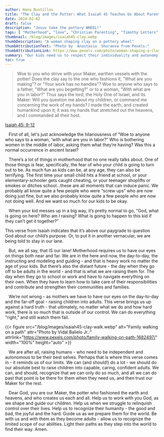```yaml
---
author: Hana Bustillos
title: "The Clay and the Potter: What Isaiah 45 Teaches Us About Parenting"
date: 2024-02-02
draft: false
description: "Jesus take the pottery WHEEL!"
tags: [ "Motherhood", "love", "Christian Parenting", "Timothy Letters", "example for my kids", "Mom Guilt" ]
thumbnail: /blog/images/isaiah45-clay.webp
thumbDescription: "A woman shaping clay on a pottery wheel"
thumbAttributionText: "Photo by  Anastasia  Shuraeva from Pexels:" 
thumbAttributionLink: https://www.pexels.com/photo/woman-shaping-a-clay-on-a-pottery-wheel-5566928/
summary: "Our kids need us to respect their individuality and autonomy, while also helping to shape them. ⁤⁤We may feel fear and guilt since we don't have complete control over the outcome. ⁤⁤We can do our best and trust in God's grace and wisdom to guide us and our children through life."
toc: true
---
```


> Woe to you who strive with your Maker,
earthen vessels with the potter!
Does the clay say to the one who fashions
it, "What are you making"?
or "Your work has no handles"?
Woe to anyone who says to a father,
"What are you begetting?"
or to a woman, "With what are you in 
labor?"
Thus says the lord,
the Holy One of Israel, and its Maker:
Will you question me about my children,
or command me concerning the work
of my hands?
I made the earth,
and created humankind upon it;
it was my hands that stretched out the heavens,
and I commanded all their host.

[Isaiah 45: 9-12][verse]

&nbsp;&nbsp; First of all, let's just acknowledge the hilariousness of “Woe to anyone who says to a woman, ‘with what are you in labor?”  Who is bothering women in the middle of labor, asking them what they’re having?  Was this a normal occurrence in ancient Israel?

&nbsp;&nbsp; There’s a lot of things in motherhood that no one really talks about.  One of those things is fear, specifically, the fear of who your child is going to turn out to be.  As much fun as kids can be, at any age, they can also be terrifying.  The first time your small child hits a friend at school, or your elementary-schooler gets caught cheating, or your teenager shoplifts or smokes or ditches school…these are all moments that can induce panic.  We probably all know quite a few people who were “screw ups” who are now doing just fine, but we also probably know quite a few people who are now not doing well.  And we want so much for our kids to be okay.

&nbsp;&nbsp; When your kid messes up in a big way, it’s pretty normal to go, “God, what is going on here?  Who am I raising?  What is going to happen to this kid if they can’t get it together?”

This verse from Isaiah indicates that it’s above our paygrade to question God about our child’s purpose.  Or, to put it in another vernacular, we are being told to stay in our lane.

&nbsp;&nbsp; But, we all say, that IS our lane!  Motherhood requires us to have our eyes on things both near and far.  We are in the here and now, the day-to-day, the instructing and modeling and guiding - and that is heavy work no matter the age of your kids.  But there’s also the distant future - the day when they go off to be adults in the world - and that is what we are raising them for.  The day when they go to school or work and have to navigate everything on their own. When they have to learn how to take care of their responsibilities and contribute and strengthen their communities and families.

&nbsp;&nbsp; We’re not wrong - as mothers we have to have our eyes on the day-to-day and the far-off goal - raising children into adults.  This verse brings us up against a hard truth - that ultimately, no matter what we do and how hard work, there is so much that is outside of our control.  We can do everything “right,” and still watch them fail.

{{< figure src="/blog/images/isaiah45-clay-walk.webp" alt="Family walking on a path" attr="Photo by Vidal Balielo Jr.:" attrlink="https://www.pexels.com/photo/family-walking-on-path-1682497/" width="100%" height="auto" >}}


&nbsp;&nbsp; We are after all, raising humans - who need to be independent and autonomous to be their best selves.  Perhaps that is where this verse comes in - it reminds us of our limits.  We can (and should!) do a lot - we should do our absolute best to raise children into capable, caring, confident adults.  We can, and should, recognize that we can only do so much, and all we can do past that point is be there for them when they need us, and then trust our Maker for the rest.

&nbsp;&nbsp; Dear God, you are our Maker, the potter who fashioned the earth and heavens, and who creates us each and all.  Help us to work with you God, as we shape and guide our children.  Help us when we struggle to relinquish control over their lives.  Help us to recognize their humanity - the good and bad, the joyful and the hard.  Guide us as we prepare them for the world.  Be with us and with them as they become adults - allow us to recognize the limited scope of our abilities.  Light their paths as they step into the world to find their way.  Amen. 

[verse]: https://www.biblegateway.com/passage/?search=Isaiah%2045%3A9-12&version=NRSVA


